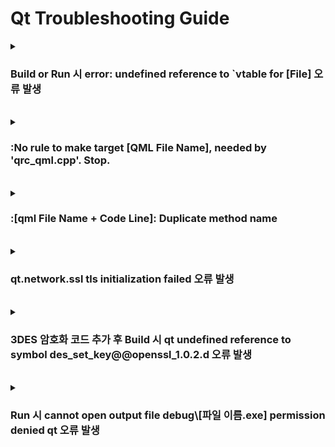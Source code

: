 # Qt Troubleshooting Guide

<details>
  <summary><h3>Build or Run 시 error: undefined reference to `vtable for [File] 오류 발생</h3></summary>
  
<b>환경</b> : Ubuntu 16.04, Qt5.12
<br>
<b>증상</b> : 코드 수정 후 Build 시 오류 발생하여 Build Fail 발생
<br>
<b>원인</b> : 새로운 파일 추가 후 moc 파일이 생성되지 않음. 즉 .pri 또는 .pro 파일의 변경 사항이 적용되지 않음
<br>
<b>해결 방안</b> : Clean - Run qmake 후 작업 진행
<br>
<b>참고 링크 : </b> [링크](https://codingcoding.tistory.com/320)

</details>

<br>

<details>
  <summary><h3>:No rule to make target [QML File Name], needed by 'qrc_qml.cpp'. Stop.</h3></summary>
  
<b>환경</b> : Ubuntu 16.04, Qt5.12
<br>
<b>증상</b> : Build 시 오류 발생하여 Build Fail 발생
<br>
<b>원인</b> : 실제 폴더 및 파일 내용이 qml.qrc 안에 정의되어 있는 File Path와 상이하여 발생
<br>
<b>해결 방안</b> : qml.qrc와 실제 폴더 및 파일 내용 동일하게 수정
<br>
<b>참고 링크 : </b> X

</details>

<br>

<details>
  <summary><h3>:[qml File Name + Code Line]: Duplicate method name</h3></summary>
  
<b>환경</b> : Ubuntu 16.04, Qt5.12
<br>
<b>증상</b> : Run 시 qml 파일 로드되지 않음
<br>
<b>원인</b> : qml 내 function 중복 정의로 발생
<br>
<b>해결 방안</b> : function 중복 정의하지 않도록 수정
<br>
<b>참고 링크 : </b> X

</details>

<br>

<details>
  <summary><h3>qt.network.ssl tls initialization failed 오류 발생</h3></summary>
  
<b>환경</b> : Windows 10, Qt5.12
<br>
<b>증상</b> : HTTP(GET) Method 호출 시 SSL Fail 오류 발생
<br>
<b>원인</b> : Qt - Open SSL 환경 변수 추가되지 않아 발생
<br>
<b>해결 방안</b> : Qt - Open SSL Path 추가
<br>

![image](https://github.com/JeHeeYu/Troubleshooting-Guide/assets/87363461/bf1ad91c-5cdb-4bbb-93e9-84b4a7c920e6)


<br>

<b>참고 링크 : </b> [링크](https://stackoverflow.com/questions/58625924/qt-error-message-qt-network-ssl-qsslsocketconnecttohostencrypted-tls-initia)

</details>

<br>

<details>
  <summary><h3>3DES 암호화 코드 추가 후 Build 시 qt undefined reference to symbol des_set_key@@openssl_1.0.2.d 오류 발생</h3></summary>
  
<b>환경</b> : Ubuntu 16.04, Qt5.12
<br>
<b>증상</b> : <openssl/des.h> Header 추가 및 3DES 암호화 코드 추가 시 빌드 오류 발생
<br>
<b>원인</b> : .pro 파일에 LIB 추가하지 않아 발생
<br>
<b>해결 방안</b> : .pro 파일에 lcrypto 추가

```
LIBS += -lcrypto
```

<br>

<b>참고 링크 : </b> [링크](https://forum.qt.io/topic/72493/qt-and-openssl-compilation-undefined-reference/3)

</details>

<br>

<details>
  <summary><h3>Run 시 cannot open output file debug\[파일 이름.exe] permission denied qt 오류 발생</h3></summary>
  
<b>환경</b> : Windwos 10, Qt5.12
<br>
<b>증상</b> : 프로그램 Run 시 오류 발생
<br>
<b>원인</b> : 프로그램이 프로세스에 남아 있어 발생
<br>
<b>해결 방안</b> : 작업 관리자에서 실행 중인 프로세스 종료
<br>
<b>참고 링크 : </b> [링크](https://hunit.tistory.com/237)

</details>
